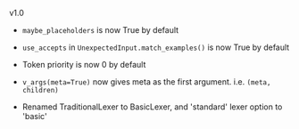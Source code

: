 v1.0

- `maybe_placeholders` is now True by default

- `use_accepts` in `UnexpectedInput.match_examples()` is now True by default

- Token priority is now 0 by default

- `v_args(meta=True)` now gives meta as the first argument. i.e. `(meta, children)`

- Renamed TraditionalLexer to BasicLexer, and 'standard' lexer option to 'basic'